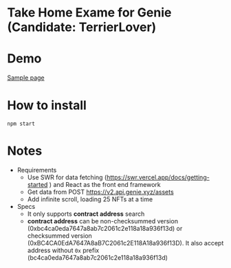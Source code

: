 # Take Home Exame for Genie (Candidate: TerrierLover)

# Demo


[Sample page](https://terrier-lover.github.io/Genie_Take_Home_Exam_Sample/)

# How to install
`npm start`

# Notes
- Requirements
  - Use SWR for data fetching (https://swr.vercel.app/docs/getting-started ) and React as the front end framework
  - Get data from POST https://v2.api.genie.xyz/assets
  - Add infinite scroll, loading 25 NFTs at a time
- Specs
  - It only supports **contract address** search
  - **contract address** can be non-checksummed version (0xbc4ca0eda7647a8ab7c2061c2e118a18a936f13d) or checksummed version (0xBC4CA0EdA7647A8aB7C2061c2E118A18a936f13D). It also accept address without ``0x`` prefix (bc4ca0eda7647a8ab7c2061c2e118a18a936f13d)
 